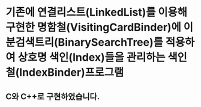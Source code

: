 # 기존에 연결리스트(LinkedList)를 이용해 구현한 명함철(VisitingCardBinder)에 이분검색트리(BinarySearchTree)를 적용하여 상호명 색인(Index)들을 관리하는 색인철(IndexBinder)프로그램
## C와 C++로 구현하였습니다.
